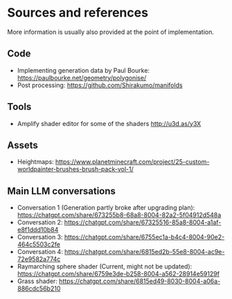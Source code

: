 # Sources and references
More information is usually also provided at the point of implementation.

## Code
- Implementing generation data by Paul Bourke: https://paulbourke.net/geometry/polygonise/
- Post processing: https://github.com/Shirakumo/manifolds

## Tools
- Amplify shader editor for some of the shaders http://u3d.as/y3X 

## Assets
- Heightmaps: https://www.planetminecraft.com/project/25-custom-worldpainter-brushes-brush-pack-vol-1/

## Main LLM conversations
- Conversation 1 (Generation partly broke after upgrading plan):
https://chatgpt.com/share/673255b8-68a8-8004-82a2-5f04912d548a
- Conversation 2:
https://chatgpt.com/share/67325516-85a8-8004-a1af-e8f1ddd10b84
- Conversation 3:
https://chatgpt.com/share/6755ec1a-b4c4-8004-90e2-464c5503c2fe
- Conversation 4:
https://chatgpt.com/share/6815ed2b-55e8-8004-ac9e-72e9582a774c
- Raymarching sphere shader (Current, might not be updated):
https://chatgpt.com/share/6759e3de-b258-8004-a562-28914e59129f
- Grass shader:
https://chatgpt.com/share/6815ed49-8030-8004-a06a-886cdc56b210